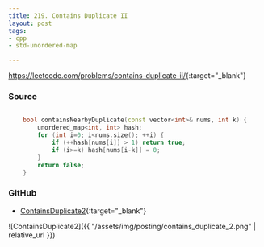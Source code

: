 ```yaml
---
title: 219. Contains Duplicate II
layout: post
tags:
- cpp
- std-unordered-map

---
```


<https://leetcode.com/problems/contains-duplicate-ii/>{:target="_blank"}

### Source

```cpp

    bool containsNearbyDuplicate(const vector<int>& nums, int k) {
        unordered_map<int, int> hash;
        for (int i=0; i<nums.size(); ++i) {
            if (++hash[nums[i]] > 1) return true;
            if (i>=k) hash[nums[i-k]] = 0;
        }
        return false;
    }

```

### GitHub

- [ContainsDuplicate2](<https://github.com/coolwindjo/algoguru/tree/master/_posts/Done/ContainsDuplicate2>){:target="_blank"}

![ContainsDuplicate2]({{ "/assets/img/posting/contains_duplicate_2.png" | relative_url }})
